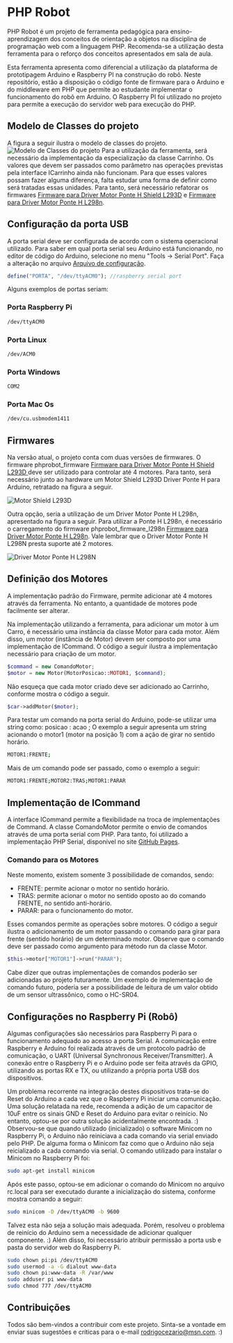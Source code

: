 # PHP Robot

PHP Robot é um projeto de ferramenta pedagógica para ensino-aprendizagem dos conceitos de orientação a objetos na disciplina de programação web com a linguagem PHP. Recomenda-se a utilização desta ferramenta para o reforço dos conceitos apresentados em sala de aula.

Esta ferramenta apresenta como diferencial a utilização da plataforma de prototipagem Arduino e Raspberry PI na construção do robô. Neste repositório, estão a disposição o código fonte de firmware para o Arduino e do middleware em PHP que permite ao estudante implementar o funcionamento do robô em Arduino. O Raspberry PI foi utilizado no projeto para permite a execução do servidor web para execução do PHP.

## Modelo de Classes do projeto
A figura a seguir ilustra o modelo de classes do projeto.
![Modelo de Classes do projeto](img/classes.png?raw=true "Modelo de Classes do projeto")
Para a utilização da ferramenta, será necessário da implementação da especialização da classe Carrinho. Os valores que devem ser passados como parâmetro nas operações previstas pela interface ICarrinho ainda não funcionam. Para que esses valores possam fazer alguma diferença, falta estudar uma forma de definir como será tratadas essas unidades. Para tanto, será necessário refatorar os firmwares [Firmware para Driver Motor Ponte H Shield L293D](firmware/phprobot_firmware/phprobot_firmware.ino) e [Firmware para Driver Motor Ponte H L298n](firmware/phprobot_firmware_l298n/phprobot_firmware_l298n.ino).

## Configuração da porta USB

A porta serial deve ser configurada de acordo com o sistema operacional utilizado. Para saber em qual porta serial seu Arduino está funcionando, no editor de código do Arduino, selecione no menu "Tools -> Serial Port". Faça a alteração no arquivo [Arquivo de configuração](classes/configuracao.php).

```php
define("PORTA", "/dev/ttyACM0"); //raspberry serial port
```

Alguns exemplos de portas seriam:

### Porta Raspberry Pi
```sh
/dev/ttyACM0
```
### Porta Linux
```sh
/dev/ACM0
```
### Porta Windows
```sh
COM2
```
### Porta Mac Os
```sh
/dev/cu.usbmodem1411
```

## Firmwares

Na versão atual, o projeto conta com duas versões de firmwares. O firmware phprobot_firmware [Firmware para Driver Motor Ponte H Shield L293D ](/firmware/phprobot_firmware/phprobot_firmware.ino) deve ser utilizado para controlar até 4 motores. Para tanto, será necessário junto ao hardware um Motor Shield L293D Driver Ponte H para Arduino, retratado na figura a seguir.

![Motor Shield L293D](img/l293d.jpg?raw=true "Driver Motor Ponte H Shield L293D")

Outra opção, seria a utilização de um Driver Motor Ponte H L298n, apresentado na figura a seguir. Para utilizar a Ponte H L298n, é necessário o carregamento do firmware phprobot_firmware_l298n [Firmware para Driver Motor Ponte H L298n](/firmware/phprobot_firmware_l298n/phprobot_firmware_l298n.ino). Vale lembrar que o Driver Motor Ponte H L298N presta suporte até 2 motores.

![Driver Motor Ponte H L298N](img/l298n.jpg?raw=true "Driver Motor Ponte H L298N")

## Definição dos Motores

A implementação padrão do Firmware, permite adicionar até 4 motores através da ferramenta. No entanto, a quantidade de motores pode facilmente ser alterar.

Na implementação utilizando a ferramenta, para adicionar um motor à um Carro, é necessário uma instância da classe Motor para cada motor. Além disso, um motor (instância de Motor) devem ser composto por uma implementação de ICommand. O código a seguir ilustra a implementação necessário para criação de um motor.

```php
$command = new ComandoMotor;
$motor = new Motor(MotorPosicao::MOTOR1, $command);
```
Não esqueça que cada motor criado deve ser adicionado ao Carrinho, conforme mostra o código a seguir.

```php
$car->addMotor($motor);
```

Para testar um comando na porta serial do Arduino, pode-se utilizar uma string como: posicao : acao ;
O exemplo a seguir apresenta um string acionando o motor1 (motor na posição 1) com a ação de girar no sentido horário.

```sh
MOTOR1:FRENTE;
```

Mais de um comando pode ser passado, como o exemplo a seguir:

```sh
MOTOR1:FRENTE;MOTOR2:TRAS;MOTOR1:PARAR
```

## Implementação de ICommand

A interface ICommand permite a flexibilidade na troca de implementações de Command. A classe ComandoMotor permite o envio de comandos através de uma porta serial com PHP. Para tanto, foi utilizado a implementação PHP Serial, disponível no site [GitHub Pages](https://github.com/Xowap/PHP-Serial).

### Comando para os Motores

Neste momento, existem somente 3 possibilidade de comandos, sendo:
- FRENTE: permite acionar o motor no sentido horário.
- TRAS: permite acionar o motor no sentido oposto ao do comando FRENTE, no sentido anti-horário.
- PARAR: para o funcionamento do motor.

Esses comandos permite as operações sobre motores. O código a seguir ilustra o adicionamento de um motor passando o comando para girar para frente (sentido horário) de um determinado motor. Observe que o comando deve ser passado como argumento para método run da classe Motor.

```php
$this->motor["MOTOR1"]->run("PARAR");
```

Cabe dizer que outras implementações de comandos poderão ser adicionadas ao projeto futuramente. Um exemplo de implementação de comando futuro, poderia ser a possibilidade de leitura de um valor obtido de um sensor ultrassônico, como o HC-SR04.

## Configurações no Raspberry Pi (Robô)

Algumas configurações são necessários para Raspberry Pi para o funcionamento adequado ao acesso a porta Serial. A comunicação entre Raspberry e Arduíno foi realizada através de um protocolo padrão de comunicação, o UART (Universal Synchronous Receiver/Transmitter). A conexão entre o Raspberry Pi e o Arduino pode ser feita através da GPIO, utilizando as portas RX e TX, ou utilizando a própria porta USB dos dispositivos.

Um problema recorrente na integração destes dispositivos trata-se do Reset do Arduino a cada vez que o Raspberry Pi iniciar uma comunicação. Uma solução relatada na rede, recomenda a adição de um capacitor de 10uF entre os sinais GND e Reset do Arduino para evitar o reinício. No entanto, optou-se por outra solução acidentalmente encontrada. :)
Observou-se que quando utilizado (inicializado) o software Minicom no Raspberry Pi, o Arduino não reiniciava a cada comando via serial enviado pelo PHP. De alguma forma o Minicom faz como que o Arduino não seja reicializado a cada comando via serial. O comando utilizado para instalar o Minicom no Raspberry Pi foi:

```sh
sudo apt-get install minicom
```

Após este passo, optou-se em adicionar o comando do Minicom no arquivo rc.local para ser executado durante a inicialização do sistema, conforme mostra comando a seguir:

```sh
sudo minicom -D /dev/ttyACM0 -b 9600
```

Talvez esta não seja a solução mais adequada. Porém, resolveu o problema de reinício do Arduino sem a necessidade de adicionar qualquer componente. :)
Além disso, foi necessário atribuir permissão a porta usb e pasta do servidor web do Raspberry Pi.

```sh
sudo chown pi:pi /dev/ttyACM0
sudo usermod -a -G dialout www-data
sudo chown pi:www-data -R /var/www
sudo adduser pi www-data
sudo chmod 777 /dev/ttyACM0
```

## Contribuições

Todos são bem-vindos a contribuir com este projeto. Sinta-se a vontade em enviar suas sugestões e críticas para o e-mail <rodrigocezario@msn.com>. :)
